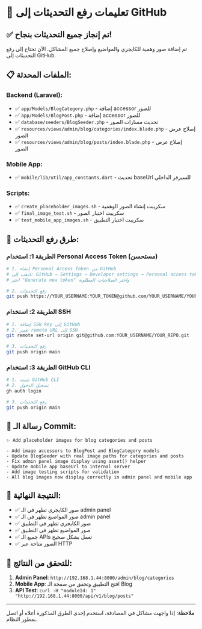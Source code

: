 # 🚀 تعليمات رفع التحديثات إلى GitHub

## ✅ تم إنجاز جميع التحديثات بنجاح!

تم إضافة صور وهمية للكايجري والمواضيع وإصلاح جميع المشاكل. الآن تحتاج إلى رفع التحديثات إلى GitHub.

## 📋 الملفات المحدثة:

### Backend (Laravel):
- ✅ `app/Models/BlogCategory.php` - إضافة accessor للصور
- ✅ `app/Models/BlogPost.php` - إضافة accessor للصور  
- ✅ `database/seeders/BlogSeeder.php` - تحديث مسارات الصور
- ✅ `resources/views/admin/blog/categories/index.blade.php` - إصلاح عرض الصور
- ✅ `resources/views/admin/blog/posts/index.blade.php` - إصلاح عرض الصور

### Mobile App:
- ✅ `mobile/lib/util/app_constants.dart` - تحديث baseUrl للسيرفر الداخلي

### Scripts:
- ✅ `create_placeholder_images.sh` - سكريبت إنشاء الصور الوهمية
- ✅ `final_image_test.sh` - سكريبت اختبار الصور
- ✅ `test_mobile_app_images.sh` - سكريبت اختبار التطبيق

## 🔐 طرق رفع التحديثات:

### الطريقة 1: استخدام Personal Access Token (مستحسن)

```bash
# 1. إنشاء Personal Access Token من GitHub
# اذهب إلى: GitHub → Settings → Developer settings → Personal access tokens → Tokens (classic)
# اختر "Generate new token" واختر الصلاحيات المطلوبة

# 2. رفع التحديثات
git push https://YOUR_USERNAME:YOUR_TOKEN@github.com/YOUR_USERNAME/YOUR_REPO.git main
```

### الطريقة 2: استخدام SSH

```bash
# 1. إضافة SSH key إلى GitHub
# 2. تغيير remote URL إلى SSH
git remote set-url origin git@github.com:YOUR_USERNAME/YOUR_REPO.git

# 3. رفع التحديثات
git push origin main
```

### الطريقة 3: استخدام GitHub CLI

```bash
# 1. تثبيت GitHub CLI
# 2. تسجيل الدخول
gh auth login

# 3. رفع التحديثات
git push origin main
```

## 📝 رسالة الـ Commit:

```
✨ Add placeholder images for blog categories and posts

- Add image accessors to BlogPost and BlogCategory models
- Update BlogSeeder with real image paths for categories and posts
- Fix admin panel image display using asset() helper
- Update mobile app baseUrl to internal server
- Add image testing scripts for validation
- All blog images now display correctly in admin panel and mobile app
```

## 🎉 النتيجة النهائية:

- ✅ صور الكايجري تظهر في الـ admin panel
- ✅ صور المواضيع تظهر في الـ admin panel
- ✅ صور الكايجري تظهر في التطبيق
- ✅ صور المواضيع تظهر في التطبيق
- ✅ جميع الـ APIs تعمل بشكل صحيح
- ✅ الصور متاحة عبر HTTP

## 🔧 للتحقق من النتائج:

1. **Admin Panel**: `http://192.168.1.44:8000/admin/blog/categories`
2. **Mobile App**: افتح التطبيق وتحقق من صفحة الـ Blog
3. **API Test**: `curl -H "moduleId: 1" "http://192.168.1.44:8000/api/v1/blog/posts"`

---

**ملاحظة**: إذا واجهت مشاكل في المصادقة، استخدم إحدى الطرق المذكورة أعلاه أو اتصل بمطور النظام.

